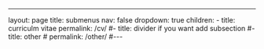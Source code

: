 ---
layout: page
title: submenus
nav: false
dropdown: true
children: 
    - title: curriculm vitae
      permalink: /cv/
    #- title: divider  if you want add subsection
    #- title: other
    #  permalink: /other/
#---
